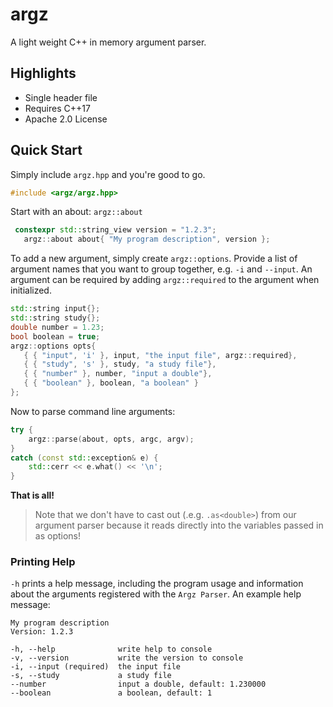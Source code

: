 # argz
A light weight C++ in memory argument parser.

## Highlights

* Single header file
* Requires C++17
* Apache 2.0 License

## Quick Start

Simply include `argz.hpp` and you're good to go.

```cpp
#include <argz/argz.hpp>
```

Start with an about:  `argz::about`

```cpp
 constexpr std::string_view version = "1.2.3";
   argz::about about{ "My program description", version };
```

To add a new argument, simply create ```argz::options```. Provide a list of argument names that you want to group together, e.g. ```-i``` and ```--input```. An argument can be required by adding ```argz::required``` to the argument when initialized.

```cpp
std::string input{};
std::string study{};
double number = 1.23;
bool boolean = true;
argz::options opts{
   { { "input", 'i' }, input, "the input file", argz::required},
   { { "study", 's' }, study, "a study file"},
   { { "number" }, number, "input a double"},
   { { "boolean" }, boolean, "a boolean" }    
};
```

Now to parse command line arguments:

```cpp
try {
    argz::parse(about, opts, argc, argv);
}
catch (const std::exception& e) {
    std::cerr << e.what() << '\n';
}
```

**That is all!**

> Note that we don't have to cast out (.e.g. `.as<double>`) from our argument parser because it reads directly into the variables passed in as options!

### Printing Help

`-h` prints a help message, including the program usage and information about the arguments registered with the `Argz Parser`. An example help message:

```
My program description
Version: 1.2.3

-h, --help              write help to console
-v, --version           write the version to console
-i, --input (required)  the input file
-s, --study             a study file
--number                input a double, default: 1.230000
--boolean               a boolean, default: 1
```
